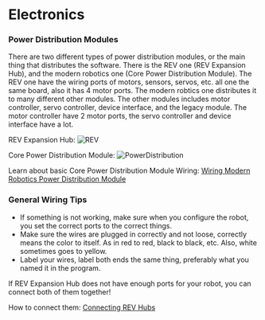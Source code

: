 # **Electronics**
### Power Distribution Modules
There are two different types of power distribution modules, or the main thing that distributes the software.
There is the REV one (REV Expansion Hub), and the modern robotics one (Core Power Distribution Module).
The REV one have the wiring ports of motors, sensors, servos, etc. all one the same board, also it has 4 motor ports.
The modern robtics one distributes it to many different other modules.
The other modules includes motor controller, servo controller, device interface, and the legacy module.
The motor controller have 2 motor ports, the servo controller and device interface have a lot.

REV Expansion Hub:
![REV](https://github.com/ftccats/ftccats.github.io/blob/master/REVHub.png)

Core Power Distribution Module:
![PowerDistribution](https://github.com/ftccats/ftccats.github.io/blob/master/CorePowerDistribution.png)

Learn about basic Core Power Distribution Module Wiring:
[Wiring Modern Robotics Power Distribution Module](https://www.youtube.com/watch?v=lbeAefQTZXQ)

### General Wiring Tips
* If something is not working, make sure when you configure the robot, you set the correct ports to the correct things.
* Make sure the wires are plugged in correctly and not loose, correctly means the color to itself. As in red to red, black to black, etc. Also, white sometimes goes to yellow.
* Label your wires, label both ends the same thing, preferably what you named it in the program.

If REV Expansion Hub does not have enough ports for your robot, you can connect both of them together!

How to connect them:
[Connecting REV Hubs](https://www.youtube.com/watch?v=7rbLDden-Rs)
